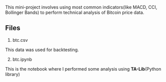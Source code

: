 This mini-project involves using most common indicators(like MACD, CCI, Bollinger Bands) to perform technical analysis of Bitcoin price data.

## Files
1. btc.csv

This data was used for backtesting.

2. btc.ipynb

This is the notebook where I performed some analysis using **TA-Lib**(Python library)